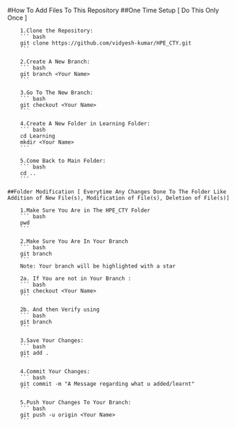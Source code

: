 #How To Add Files To This Repository 
    ##One Time Setup [ Do This Only Once ]

        1.Clone the Repository:
        ``` bash
        git clone https://github.com/vidyesh-kumar/HPE_CTY.git
        ``` 

        2.Create A New Branch:
        ``` bash
        git branch <Your Name>
        ``` 

        3.Go To The New Branch:
        ``` bash
        git checkout <Your Name>
        ``` 

        4.Create A New Folder in Learning Folder:
        ``` bash
        cd Learning
        mkdir <Your Name>
        ``` 

        5.Come Back to Main Folder:
        ``` bash
        cd ..
        ``` 

    ##Folder Modification [ Everytime Any Changes Done To The Folder Like Addition of New File(s), Modification of File(s), Deletion of File(s)]

        1.Make Sure You Are in The HPE_CTY Folder
        ``` bash
        pwd
        ``` 

        2.Make Sure You Are In Your Branch
        ``` bash
        git branch
        ``` 
        Note: Your branch will be highlighted with a star 

        2a. If You are not in Your Branch :
        ``` bash
        git checkout <Your Name>
        ``` 

        2b. And then Verify using 
        ``` bash
        git branch
        ``` 

        3.Save Your Changes:
        ``` bash
        git add .
        ``` 

        4.Commit Your Changes:
        ``` bash
        git commit -m "A Message regarding what u added/learnt"
        ``` 

        5.Push Your Changes To Your Branch:
        ``` bash
        git push -u origin <Your Name>
        ``` 